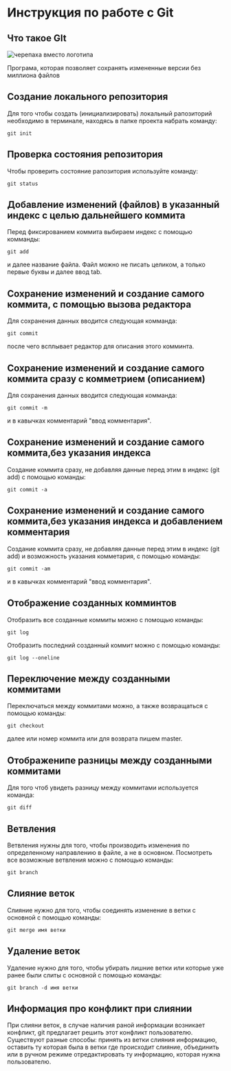 # **Инструкция по работе с Git**

## Что такое GIt

![черепаха вместо логотипа](images/turtle.jpg)

Програма, которая позволяет сохранять измененные версии без миллиона файлов

## Создание локального репозитория

Для того чтобы создать (инициализировать) локальный рапозиторий необходимо в терминале, находясь в папке проекта набрать команду:

    git init 

## Проверка состояния репозитория

Чтобы проверить состояние рапозитория используйте команду:

    git status

## Добавление изменений (файлов) в указанный индекс с целью дальнейшего коммита

Перед фиксированием коммита выбираем индекс с помощью комманды:

    git add
и далее название файла. Файл можно не писать целиком, а только первые буквы и далее ввод tab.


## Сохранение изменений и создание самого коммита, с помощью вызова редактора

Для сохранения данных вводится следующая комманда:

    git commit

   после чего всплывает редактор для описания этого комминта.

   ## Сохранение изменений и создание самого коммита сразу с комметрием (описанием)

   Для сохранения данных вводится следующая комманда:

    git commit -m
 и в кавычках комментарий "ввод комментария".

 ## Сохранение изменений и создание самого коммита,без указания индекса

 Создание коммита сразу, не добавляя данные перед этим в индекс (git add) с помощью команды:

    git commit -a


## Сохранение изменений и создание самого коммита,без указания индекса и добавлением комментария

Создание коммита сразу, не добавляя данные перед этим в индекс (git add)  и возможность указания комметария, с помощью команды:

    git commit -am

и в кавычках комментарий "ввод комментария".

## Отображение созданных комминтов

Отобразить все созданные коммиты можно с помощью команды:

    git log

Отобразить последний созданный коммит можно с помощью команды:

    git log --oneline

## Переключение между созданными коммитами

Переключаться между коммитами можно, а также возвращаться с помощью команды:

    git checkout

далее или номер коммита или для возврата пишем master.

## Отображенипе разницы между созданными коммитами

Для того чтоб увидеть разницу между коммитами используется команда:

    git diff

## Ветвления

Ветвления нужны для того, чтобы производить изменения по определенному направлению в файле, а не в основном. Посмотреть все возможные ветвления можно с помощью команды:

    git branch

## Слияние веток
Слияние нужно для того, чтобы соединять изменение в ветки с основной с помощью команды:

    git merge имя ветки

## Удаление веток
Удаление нужно для того, чтобы убирать лишние ветки или которые уже ранее были слиты с основной с помощью команды:

    git branch -d имя ветки

## Информация про конфликт при слиянии

При слияни веток, в случае наличия раной информации возникает конфликт, git предлагает решить этот конфликт пользователю. Существуют разные способы: принять из ветки слияния информацию, оставить ту которая была в ветки где происходит слияние, объединить или в ручном режиме отредактировать ту информацию, которая нужна пользователю.